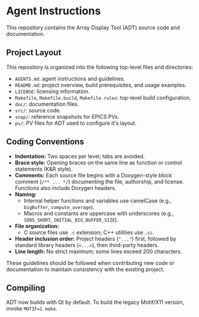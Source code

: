 # Agent Instructions

This repository contains the Array Display Tool (ADT) source code and documentation.

## Project Layout

This repository is organized into the following top-level files and directories:

- `AGENTS.md`: agent instructions and guidelines.
- `README.md`: project overview, build prerequisites, and usage examples.
- `LICENSE`: licensing information.
- `Makefile`, `Makefile.build`, `Makefile.rules`: top-level build configuration.
- `doc/`: documentation files.
- `src/`: source code.
- `snap/`: reference snapshots for EPICS PVs.
- `pv/`: PV files for ADT used to configure it's layout.

## Coding Conventions
- **Indentation:** Two spaces per level; tabs are avoided.
- **Brace style:** Opening braces on the same line as function or control statements (K&R style).
- **Comments:** Each source file begins with a Doxygen-style block comment (`/** ... */`) documenting the file, authorship, and license. Functions also include Doxygen headers.
- **Naming:**
  - Internal helper functions and variables use camelCase (e.g., `bigBuffer`, `compute_average`).
  - Macros and constants are uppercase with underscores (e.g., `SDDS_SHORT`, `INITIAL_BIG_BUFFER_SIZE`).
- **File organization:**
  - C source files use `.c` extension; C++ utilities use `.cc`.
- **Header inclusion order:** Project headers (`"..."`) first, followed by standard library headers (`<...>`), then third-party headers.
- **Line length:** No strict maximum; some lines exceed 200 characters.

These guidelines should be followed when contributing new code or documentation to maintain consistency with the existing project.

## Compiling

ADT now builds with Qt by default. To build the legacy Motif/X11
version, invoke `MOTIF=1 make`.
